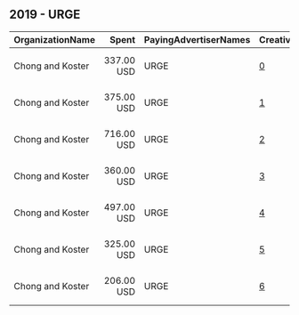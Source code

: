 ## 2019 - URGE 
|OrganizationName|Spent|PayingAdvertiserNames|CreativeUrls|Impressions|Genders|AgeBrackets|CountryCodes|BillingAddresses|CandidateBallotInformation|
|:---|---:|:---|:---|---:|:---|:---|:---|:---|:---|
|Chong and Koster|337.00 USD|URGE|[0](https://www.snap.com/political-ads/asset/2a129acd5ad2808abdd405da19bf0cd3ed8be4f5f233a0a2d3705105c4a3ad4e?mediaType=png)|124,793||17+|united states|"1640 Rhode Island Ave. NW, Suite 600,Washington,20036,US"||
|Chong and Koster|375.00 USD|URGE|[1](https://www.snap.com/political-ads/asset/b2e022ebbcd2b79e9356e5e78a7736a2cd472202697cb409e1e64cced0f0b7f0?mediaType=png)|154,129||17+|united states|"1640 Rhode Island Ave. NW, Suite 600,Washington,20036,US"||
|Chong and Koster|716.00 USD|URGE|[2](https://www.snap.com/political-ads/asset/59a3c77e116f5a70a87a406013907e1f84bb6f339aa513b1cbb13f4d4cfd5e4d?mediaType=png)|278,498||17+|united states|"1640 Rhode Island Ave. NW, Suite 600,Washington,20036,US"||
|Chong and Koster|360.00 USD|URGE|[3](https://www.snap.com/political-ads/asset/f8d5257dd66111151c2cb480d04e8b7f35cb586f7d2c4e2a24e0e16639601b19?mediaType=png)|131,565||17+|united states|"1640 Rhode Island Ave. NW, Suite 600,Washington,20036,US"||
|Chong and Koster|497.00 USD|URGE|[4](https://www.snap.com/political-ads/asset/4032eb63e228e8f1ae2fa023e201b14a584ac0b00c01bd4166abd3246ee53e9f?mediaType=png)|180,683||17+|united states|"1640 Rhode Island Ave. NW, Suite 600,Washington,20036,US"||
|Chong and Koster|325.00 USD|URGE|[5](https://www.snap.com/political-ads/asset/87cbc023342dbbe73b5476aa9418327b34a8b7d5a657d9e79cee87a7714ee8d3?mediaType=png)|123,213||17+|united states|"1640 Rhode Island Ave. NW, Suite 600,Washington,20036,US"||
|Chong and Koster|206.00 USD|URGE|[6](https://www.snap.com/political-ads/asset/2a129acd5ad2808abdd405da19bf0cd3ed8be4f5f233a0a2d3705105c4a3ad4e?mediaType=png)|72,411||17+|united states|"1640 Rhode Island Ave. NW, Suite 600,Washington,20036,US"||
